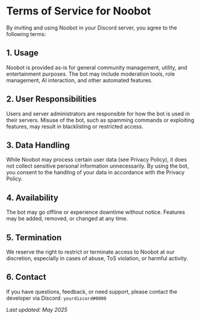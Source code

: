 # Terms of Service for Noobot

By inviting and using Noobot in your Discord server, you agree to the following terms:

## 1. Usage
Noobot is provided as-is for general community management, utility, and entertainment purposes. The bot may include moderation tools, role management, AI interaction, and other automated features.

## 2. User Responsibilities
Users and server administrators are responsible for how the bot is used in their servers. Misuse of the bot, such as spamming commands or exploiting features, may result in blacklisting or restricted access.

## 3. Data Handling
While Noobot may process certain user data (see Privacy Policy), it does not collect sensitive personal information unnecessarily. By using the bot, you consent to the handling of your data in accordance with the Privacy Policy.

## 4. Availability
The bot may go offline or experience downtime without notice. Features may be added, removed, or changed at any time.

## 5. Termination
We reserve the right to restrict or terminate access to Noobot at our discretion, especially in cases of abuse, ToS violation, or harmful activity.

## 6. Contact
If you have questions, feedback, or need support, please contact the developer via Discord: `yourdiscord#0000`

_Last updated: May 2025_
